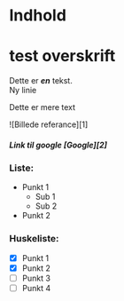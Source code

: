 
# Indhold

# test overskrift
Dette er ___en___ tekst.  
Ny linie  

Dette er mere text  

![Billede referance][1]

##### Link til google [Google][2]


### Liste:  
* Punkt 1
   * Sub 1
   * Sub 2
* Punkt 2

### Huskeliste:  
- [X] Punkt 1
- [X] Punkt 2
- [ ] Punkt 3
- [ ] Punkt 4
